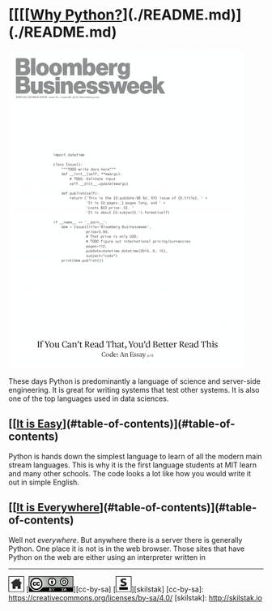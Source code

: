 # [[[[[Why Python?](./README.md)](./README.md)](./README.md)

![bloomberg](/assets/bloomberg.png)

These days Python is predominantly a language of science and
server-side engineering. It is great for writing systems that test
other systems. It is also one of the top languages used in data
sciences.

## [[[It is Easy](#table-of-contents)](#table-of-contents)](#table-of-contents)

Python is hands down the simplest language to learn of all the modern
main stream languages. This is why it is the first language students
at MIT learn and many other schools. The code looks a lot like how you
would write it out in simple English.

## [[[It is Everywhere](#table-of-contents)](#table-of-contents)](#table-of-contents)

Well not *everywhere*. But anywhere there is a server there is
generally Python. One place it is not is in the web browser. Those
sites that have Python on the web are either using an interpreter
written in 
 
---
[![home](/assets/home-bw.png)](/README.md)
[![cc-by-sa](/assets/cc-by-sa.png)][cc-by-sa]
[![skilstak](/assets/skilstak-logo-bw.png)][skilstak]
[cc-by-sa]: https://creativecommons.org/licenses/by-sa/4.0/
[skilstak]: http://skilstak.io

